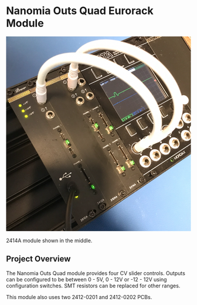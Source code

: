# Nanomia Outs Quad Eurorack Module

![Photo of multiple Eurorack modules, including the 2414A](./images/93047682a921f1da.png)

2414A module shown in the middle.

## Project Overview
The Nanomia Outs Quad module provides four CV slider controls. Outputs can be configured to be between 0 - 5V, 0 - 12V or -12 - 12V using configuration switches. SMT resistors can be replaced for other ranges.

This module also uses two 2412-0201 and 2412-0202 PCBs.